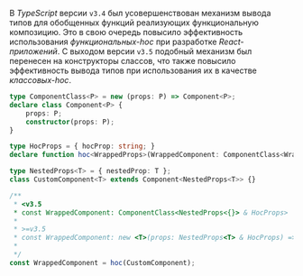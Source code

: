 В *TypeScript* версии `v3.4` был усовершенствован механизм вывода типов для обобщенных функций реализующих функциональную композицию. Это в свою очередь повысило эффективность использования   *функциональных-hoc* при разработке *React-приложений*. С выходом версии `v3.5` подобный механизм был перенесен на конструкторы слассов, что также повысило эффективность вывода типов при использования их в качестве *классовых-hoc*.

`````typescript
type ComponentClass<P> = new (props: P) => Component<P>;
declare class Component<P> {
    props: P;
    constructor(props: P);
}

type HocProps = { hocProp: string; }
declare function hoc<WrappedProps>(WrappedComponent: ComponentClass<WrappedProps>): ComponentClass<WrappedProps & HocProps> ;

type NestedProps<T> = { nestedProp: T };
class CustomComponent<T> extends Component<NestedProps<T>> {}

/**
 * <v3.5
 * const WrappedComponent: ComponentClass<NestedProps<{}> & HocProps>
 * 
 * >=v3.5
 * const WrappedComponent: new <T>(props: NestedProps<T> & HocProps) => Component<NestedProps<T> & HocProps>
 * 
 */
const WrappedComponent = hoc(CustomComponent);
`````